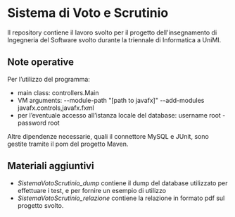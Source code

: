 # Sistema di Voto e Scrutinio
Il repository contiene il lavoro svolto per il progetto dell'insegnamento di Ingegneria del Software svolto durante la triennale di Informatica a UniMI.

## Note operative
Per l’utilizzo del programma:
* main class: controllers.Main
* VM arguments: --module-path "[path to javafx]" --add-modules javafx.controls,javafx.fxml
* per l’eventuale accesso all’istanza locale del database: username root - password root

Altre dipendenze necessarie, quali il connettore MySQL e JUnit, sono gestite tramite il pom del
progetto Maven.

## Materiali aggiuntivi
* _SistemaVotoScrutinio_dump_ contiene il dump del database utilizzato per effettuare i test, e per fornire un esempio di utilizzo
* _SistemaVotoScrutinio_relazione_ contiene la relazione in formato pdf sul progetto svolto. 
